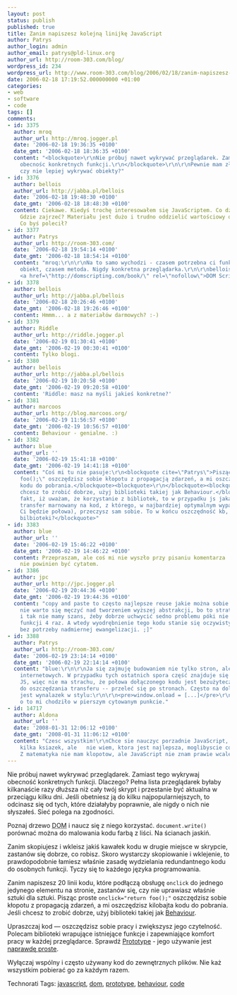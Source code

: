 ```yaml
---
layout: post
status: publish
published: true
title: Zanim napiszesz kolejną linijkę JavaScript
author: Patrys
author_login: admin
author_email: patrys@pld-linux.org
author_url: http://room-303.com/blog/
wordpress_id: 234
wordpress_url: http://www.room-303.com/blog/2006/02/18/zanim-napiszesz-kolejna-linijke-javascript/
date: 2006-02-18 17:19:52.000000000 +01:00
categories:
- web
- software
- code
tags: []
comments:
- id: 3375
  author: mroq
  author_url: http://mroq.jogger.pl
  date: '2006-02-18 19:36:35 +0100'
  date_gmt: '2006-02-18 18:36:35 +0100'
  content: "<blockquote>\r\nNie próbuj nawet wykrywać przeglądarek. Zamiast tego wykrywaj
    obecnośc konkretnych funkcji.\r\n</blockquote>\r\n\r\nPewnie mam złe nawyki, ale
    czy nie lepiej wykrywać obiekty?"
- id: 3376
  author: bellois
  author_url: http://jabba.pl/bellois
  date: '2006-02-18 19:48:30 +0100'
  date_gmt: '2006-02-18 18:48:30 +0100'
  content: Ciekawe. Kiedyś trochę interesowałem się JavaScriptem. Co dziś warto przeczytać?
    Gdzie zajrzeć? Materiału jest dużo i trudno oddzielić wartościowy od bezwartościowego?
    Co byś polecił?
- id: 3377
  author: Patrys
  author_url: http://room-303.com/
  date: '2006-02-18 19:54:14 +0100'
  date_gmt: '2006-02-18 18:54:14 +0100'
  content: "mroq:\r\n\r\nNa to samo wychodzi - czasem potrzebna ci funkcja, czasem
    obiekt, czasem metoda. Nigdy konkretna przeglądarka.\r\n\r\nbellois:\r\n\r\nPoleciłbym
    <a href=\"http://domscripting.com/book/\" rel=\"nofollow\">DOM Scripting</a>."
- id: 3378
  author: bellois
  author_url: http://jabba.pl/bellois
  date: '2006-02-18 20:26:46 +0100'
  date_gmt: '2006-02-18 19:26:46 +0100'
  content: Hmmm... a z materiałów darmowych? :-)
- id: 3379
  author: Riddle
  author_url: http://riddle.jogger.pl
  date: '2006-02-19 01:30:41 +0100'
  date_gmt: '2006-02-19 00:30:41 +0100'
  content: Tylko blogi.
- id: 3380
  author: bellois
  author_url: http://jabba.pl/bellois
  date: '2006-02-19 10:20:58 +0100'
  date_gmt: '2006-02-19 09:20:58 +0100'
  content: 'Riddle: masz na myśli jakieś konkretne?'
- id: 3381
  author: marcoos
  author_url: http://blog.marcoos.org/
  date: '2006-02-19 11:56:57 +0100'
  date_gmt: '2006-02-19 10:56:57 +0100'
  content: Behaviour - genialne. :)
- id: 3382
  author: blue
  author_url: ''
  date: '2006-02-19 15:41:18 +0100'
  date_gmt: '2006-02-19 14:41:18 +0100'
  content: "Coś mi tu nie pasuje:\r\n<blockquote cite=\"Patrys\">Pisząc proste onclick=\"return
    foo();\" oszczędzisz sobie kłopotu z propagacją zdarzeń, a mi oszczędzisz kilobajta
    kodu do pobrania.</blockquote><blockquote>\r\n</blockquote><blockquote cite=\"Patrys\">Jeśli
    chcesz to zrobić dobrze, użyj biblioteki takiej jak Behaviour.</blockquote><blockquote>\r\nPomijając
    fakt, iż uważam, że korzystanie z bibliotek, to w przypadku js jakaś pomyłka (cenny
    transfer marnowany na kod, z którego, w najbardziej optymalnym wypadku, potrzebna
    Ci będzie połowa), przeczysz sam sobie. To w końcu oszczędność kb, czy obszerne
    bilbioteki?</blockquote>"
- id: 3383
  author: blue
  author_url: ''
  date: '2006-02-19 15:46:22 +0100'
  date_gmt: '2006-02-19 14:46:22 +0100'
  content: Przepraszam, ale coś mi nie wyszło przy pisaniu komentarza :| Ostatni akapit
    nie powinien być cytatem.
- id: 3386
  author: jpc
  author_url: http://jpc.jogger.pl
  date: '2006-02-19 20:44:36 +0100'
  date_gmt: '2006-02-19 19:44:36 +0100'
  content: "copy and paste to często najlepsze reuse jakie można sobie wyobrazić...\r\n\r\nCzęsto
    nie warto się męczyć nad tworzeniem wyższej abstrakcji, bo to strata czasu, a
    i tak nie mamy szans, źeby dobrze uchwycić sedno problemu póki nie napiszemy podobnej
    funkcji 4 raz. A wtedy wyodrębnienie tego kodu stanie się oczywistym rozwiązaniem
    bez potrzeby nadmiernej ewangelizacji. ;]"
- id: 3388
  author: Patrys
  author_url: http://room-303.com/
  date: '2006-02-19 23:14:14 +0100'
  date_gmt: '2006-02-19 22:14:14 +0100'
  content: "blue:\r\n\r\nJa się zajmuję budowaniem nie tylko stron, ale i aplikacji
    internetowych. W przypadku tych ostatnich spora część znajduje się w warstwie
    JS, więc nie ma strachu, że połowa dołączonego kodu jest bezużyteczna.\r\n\r\nCo
    do oszczędzania transferu -- przeleć się po stronach. Często na dole dokumentu
    jest wynalazek w stylu:\r\n\r\n<pre>window.onload = [...]</pre>\r\n\r\nDokładnie
    o to mi chodziło w pierszym cytowanym punkcie."
- id: 14717
  author: Aldona
  author_url: ''
  date: '2008-01-31 12:06:12 +0100'
  date_gmt: '2008-01-31 11:06:12 +0100'
  content: "Czesc wszystkim!\r\nChce sie nauczyc porzadnie JavaScript, przegladnelam
    kilka ksiazek, ale   nie wiem, ktora jest najlepsza, moglibyscie cos zarekomendowac.
    Z matematyka nie mam klopotow, ale JavaScript nie znam prawie wcale.\r\nDzieki!"
---
```

<p>Nie próbuj nawet wykrywać przeglądarek. Zamiast tego wykrywaj obecność konkretnych funkcji. Dlaczego? Pełna lista przeglądarek byłaby kilkanaście razy dłuższa niż cały twój skrypt i przestanie być aktualna w przeciągu kilku dni. Jeśli obetniesz ją do kilku najpopularniejszych, to odcinasz się od tych, które działałyby poprawnie, ale nigdy o nich nie słyszałeś. Sieć polega na zgodności.</p>

<p>Poznaj drzewo <abbr title="Document Object Model">DOM</abbr> i naucz się z niego korzystać. <code>document.write()</code> porównać można do malowania kodu farbą z liści. Na ścianach jaskiń.</p>

<p>Zanim skopiujesz i wkleisz jakiś kawałek kodu w drugie miejsce w skrypcie, zastanów się dobrze, co robisz. Skoro wystarczy skopiowanie i wklejenie, to prawdopodobnie łamiesz właśnie zasadę wydzielania redundantnego kodu do osobnych funkcji. Tyczy się to każdego języka programowania.</p>

<p>Zanim napiszesz 20 linii kodu, które podłączą obsługę <code>onclick</code> do jednego jedynego elementu na stronie, zastanów się, czy nie uprawiasz właśnie sztuki dla sztuki. Pisząc proste <code>onclick="return foo();"</code> oszczędzisz sobie kłopotu z propagacją zdarzeń, a mi oszczędzisz kilobajta kodu do pobrania. Jeśli chcesz to zrobić dobrze, użyj biblioteki takiej jak <a href="http://bennolan.com/behaviour/">Behaviour</a>.</p>

<p>Upraszczaj kod — oszczędzisz sobie pracy i zwiększysz jego czytelność. Polecam biblioteki wrapujące istniejące funkcje i zapewniające komfort pracy w każdej przeglądarce. Sprawdź <a href="http://prototype.conio.net/">Prototype</a> - jego używanie jest <a href="http://www.sergiopereira.com/articles/prototype.js.html">naprawdę proste</a>.</p>

<p>Wyłączaj wspólny i często używany kod do zewnętrznych plików. Nie każ wszystkim pobierać go za każdym razem.</p>

Technorati Tags: <a href="http://technorati.com/tag/javascript" rel="tag">javascript</a>, <a href="http://technorati.com/tag/dom" rel="tag">dom</a>, <a href="http://technorati.com/tag/prototype" rel="tag">prototype</a>, <a href="http://technorati.com/tag/behaviour" rel="tag">behaviour</a>, <a href="http://technorati.com/tag/code" rel="tag">code</a>

